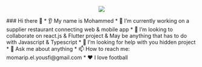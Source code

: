 <p align="center">
  <img src="https://capsule-render.vercel.app/api?text=Hey Everyone!🕹️&animation=fadeIn&type=waving&color=gradient&height=100"/>
</p>
### Hi there 👋
* 👂 My name is Mohammed
* 🔭 I’m currently working on a supplier restaurant connecting web & mobile app
* 🤝 I’m looking to collaborate on react.js & Flutter project & May be anything that has to do with Javascript & Typescript
* 🤔 I’m looking for help with you hidden project
* 💬 Ask me about anything
* 📫 How to reach me: momarip.el.yousfi@gmail.com
* ❤️ I love football
